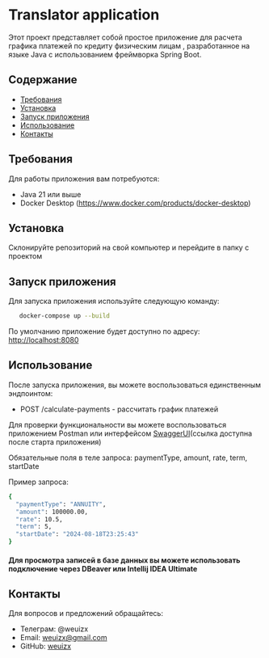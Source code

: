 # Translator application

Этот проект представляет собой простое приложение для расчета графика платежей по кредиту физическим лицам , разработанное на языке Java с использованием
фреймворка Spring Boot.

## Содержание

- [Требования](#требования)
- [Установка](#установка)
- [Запуск приложения](#запуск-приложения)
- [Использование](#использование)
- [Контакты](#контакты)

## Требования

Для работы приложения вам потребуются:

- Java 21 или выше
- Docker Desktop (https://www.docker.com/products/docker-desktop)

## Установка

Склонируйте репозиторий на свой компьютер и перейдите в папку с проектом
  

## Запуск приложения

Для запуска приложения используйте следующую команду:

```bash
   docker-compose up --build
   ```


По умолчанию приложение будет доступно по адресу: [http://localhost:8080](http://localhost:8080)


## Использование

После запуска приложения, вы можете воспользоваться единственным эндпоинтом:

- POST /calculate-payments - рассчитать график платежей

Для проверки функциональности вы можете воспользоваться приложением Postman или
интерфейсом [SwaggerUI](http://localhost:8080/swagger-ui)(ссылка доступна после старта приложения)  

Обязательные поля в теле запроса: paymentType, amount, rate, term, startDate

Пример запроса:  
```bash
{ 
  "paymentType": "ANNUITY",
  "amount": 100000.00, 
  "rate": 10.5, 
  "term": 5, 
  "startDate": "2024-08-18T23:25:43" 
} 
```
#### Для просмотра записей в базе данных вы можете использовать подключение через DBeaver или Intellij IDEA Ultimate  


## Контакты

Для вопросов и предложений обращайтесь:

- Телеграм: @weuizx
- Email: weuizx@gmail.com
- GitHub: [weuizx](https://github.com/weuizx)
